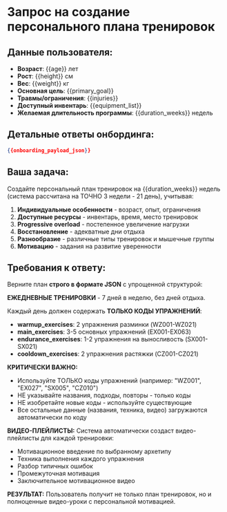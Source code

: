 # Запрос на создание персонального плана тренировок

## Данные пользователя:
- **Возраст**: {{age}} лет
- **Рост**: {{height}} см  
- **Вес**: {{weight}} кг
- **Основная цель**: {{primary_goal}}
- **Травмы/ограничения**: {{injuries}}
- **Доступный инвентарь**: {{equipment_list}}
- **Желаемая длительность программы**: {{duration_weeks}} недель

## Детальные ответы онбординга:
```json
{{onboarding_payload_json}}
```

## Ваша задача:

Создайте персональный план тренировок на {{duration_weeks}} недель (система рассчитана на ТОЧНО 3 недели - 21 день), учитывая:

1. **Индивидуальные особенности** - возраст, опыт, ограничения
2. **Доступные ресурсы** - инвентарь, время, место тренировок  
3. **Progressive overload** - постепенное увеличение нагрузки
4. **Восстановление** - адекватные дни отдыха
5. **Разнообразие** - различные типы тренировок и мышечные группы
6. **Мотивацию** - задания на развитие уверенности

## Требования к ответу:

Верните план **строго в формате JSON** с упрощенной структурой:

**ЕЖЕДНЕВНЫЕ ТРЕНИРОВКИ** - 7 дней в неделю, без дней отдыха.

Каждый день должен содержать **ТОЛЬКО КОДЫ УПРАЖНЕНИЙ**:
- **warmup_exercises**: 2 упражнения разминки (WZ001-WZ021)
- **main_exercises**: 3-5 основных упражнений (EX001-EX063) 
- **endurance_exercises**: 1-2 упражнения на выносливость (SX001-SX021)
- **cooldown_exercises**: 2 упражнения растяжки (CZ001-CZ021)

**КРИТИЧЕСКИ ВАЖНО:**
- Используйте ТОЛЬКО коды упражнений (например: "WZ001", "EX027", "SX005", "CZ010")
- НЕ указывайте названия, подходы, повторы - только коды
- НЕ изобретайте новые коды - используйте существующие
- Все остальные данные (названия, техника, видео) загружаются автоматически по коду

**ВИДЕО-ПЛЕЙЛИСТЫ:**
Система автоматически создаст видео-плейлисты для каждой тренировки:
- Мотивационное введение по выбранному архетипу
- Техника выполнения каждого упражнения
- Разбор типичных ошибок
- Промежуточная мотивация
- Заключительное мотивационное видео

**РЕЗУЛЬТАТ:** Пользователь получит не только план тренировок, но и полноценные видео-уроки с персональной мотивацией.